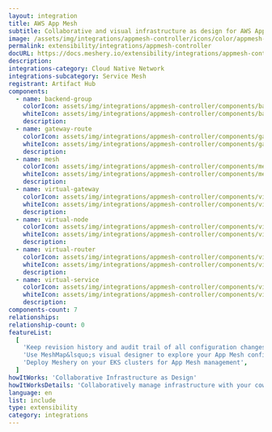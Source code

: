 ```yaml
---
layout: integration
title: AWS App Mesh
subtitle: Collaborative and visual infrastructure as design for AWS App Mesh
image: /assets/img/integrations/appmesh-controller/icons/color/appmesh-controller-color.svg
permalink: extensibility/integrations/appmesh-controller
docURL: https://docs.meshery.io/extensibility/integrations/appmesh-controller
description:
integrations-category: Cloud Native Network
integrations-subcategory: Service Mesh
registrant: Artifact Hub
components:
  - name: backend-group
    colorIcon: assets/img/integrations/appmesh-controller/components/backend-group/icons/color/backend-group-color.svg
    whiteIcon: assets/img/integrations/appmesh-controller/components/backend-group/icons/white/backend-group-white.svg
    description:
  - name: gateway-route
    colorIcon: assets/img/integrations/appmesh-controller/components/gateway-route/icons/color/gateway-route-color.svg
    whiteIcon: assets/img/integrations/appmesh-controller/components/gateway-route/icons/white/gateway-route-white.svg
    description:
  - name: mesh
    colorIcon: assets/img/integrations/appmesh-controller/components/mesh/icons/color/mesh-color.svg
    whiteIcon: assets/img/integrations/appmesh-controller/components/mesh/icons/white/mesh-white.svg
    description:
  - name: virtual-gateway
    colorIcon: assets/img/integrations/appmesh-controller/components/virtual-gateway/icons/color/virtual-gateway-color.svg
    whiteIcon: assets/img/integrations/appmesh-controller/components/virtual-gateway/icons/white/virtual-gateway-white.svg
    description:
  - name: virtual-node
    colorIcon: assets/img/integrations/appmesh-controller/components/virtual-node/icons/color/virtual-node-color.svg
    whiteIcon: assets/img/integrations/appmesh-controller/components/virtual-node/icons/white/virtual-node-white.svg
    description:
  - name: virtual-router
    colorIcon: assets/img/integrations/appmesh-controller/components/virtual-router/icons/color/virtual-router-color.svg
    whiteIcon: assets/img/integrations/appmesh-controller/components/virtual-router/icons/white/virtual-router-white.svg
    description:
  - name: virtual-service
    colorIcon: assets/img/integrations/appmesh-controller/components/virtual-service/icons/color/virtual-service-color.svg
    whiteIcon: assets/img/integrations/appmesh-controller/components/virtual-service/icons/white/virtual-service-white.svg
    description:
components-count: 7
relationships:
relationship-count: 0
featureList:
  [
    'Keep revision history and audit trail of all configuration changes',
    'Use MeshMap&lsquo;s visual designer to explore your App Mesh configuration',
    'Deploy Meshery on your EKS clusters for App Mesh management',
  ]
howItWorks: 'Collaborative Infrastructure as Design'
howItWorksDetails: 'Collaboratively manage infrastructure with your coworkers synchronously sharing the same designs.'
language: en
list: include
type: extensibility
category: integrations
---
```

